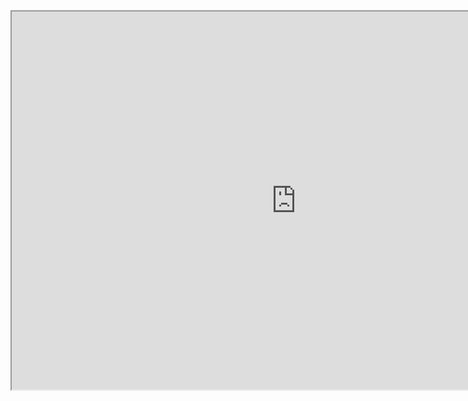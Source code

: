 

<iframe
  src="https://jhowarth.users.earthengine.app/view/ee-edu-eeaf-f1-01"
  style="width:910px; height:605px;"
></iframe>
